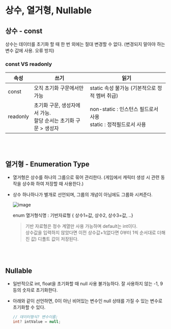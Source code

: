 # 상수, 열거형, Nullable

## 상수 - const

상수는 데이터를 초기화 할 때 한 번 외에는 절대 변경할 수 없다. (변경되지 말아야 하는 변수 값에 사용. 오류 방지)

### const VS readonly

| 속성 | 쓰기 | 읽기 |
|------|-----|------|
| const | 오직 초기화 구문에서만 가능 | static 속성 불가능 (기본적으로 정적 멤버 취급) |
| readonly | 초기화 구문, 생성자에서 가능.<br>할당 순서는 초기화 구문 > 생성자 | non-static : 인스턴스 필드로서 사용<br>static : 정적필드로서 사용 |

<br><br>

## 열거형 - Enumeration Type

- 열거형은 상수를 하나의 그룹으로 묶어 관리한다. (게임에서 캐릭터 생성 시 관련 동작을 상수화 하여 저장할 때 사용한다.)
- 상수 하나하나가 별개로 선언되며, 그룹의 개념이 아님에도 그룹화 시켜준다.
  
  ![image](https://github.com/SShinMJ/TIL/assets/82142527/f136d42c-632b-4b84-a703-703cbf3941b3)

  enum 열거형식명 : 기반자료형 { 상수1=값, 상수2, 상수3=값, ..} <br>
  > 기반 자료형은 정수 계열만 사용 가능하며 default는 int이다. <br>
  > 상수값을 입력하지 않았다면 이전 상수값+1(없다면 0부터 1씩 순서대로 더해진 값) 디폴트 값이 저장된다.

<br><br>

## Nullable

- 일반적으로 int, float을 초기화할 때 null 사용 불가능하다. 잘 사용하지 않는 -1, 9 등의 숫자로 초기화한다.
- 아래와 같이 선언하면, 0이 아닌 비어있는 변수인 null 상태를 가질 수 있는 변수로 초기화할 수 있다.
    
    ```csharp
    // 데이터형식? 변수이름;
    int? intValue = null;
    ```

